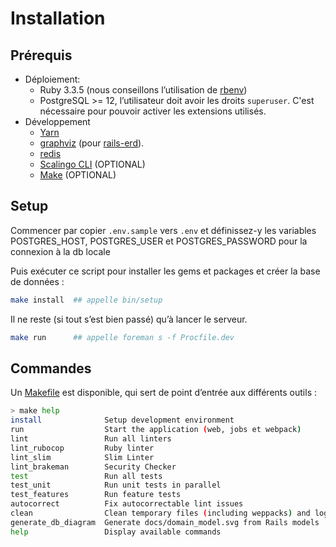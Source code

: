 # Installation

## Prérequis

- Déploiement:
  - Ruby 3.3.5 (nous conseillons l’utilisation de [rbenv](https://github.com/rbenv/rbenv-installer#rbenv-installer--doctor-scripts))
  - PostgreSQL >= 12, l’utilisateur doit avoir les droits `superuser`. C'est nécessaire pour pouvoir activer les extensions utilisés.
- Développement
  - [Yarn](https://yarnpkg.com/en/docs/install)
  - [graphviz](https://voormedia.github.io/rails-erd/install.html) (pour [rails-erd](https://github.com/voormedia/rails-erd)).
  - [redis](https://redis.io/docs/getting-started/installation/)
  - [Scalingo CLI](https://doc.scalingo.com/cli) (OPTIONAL)
  - [Make](https://fr.wikipedia.org/wiki/Make) (OPTIONAL)

## Setup

Commencer par copier `.env.sample` vers `.env` et définissez-y les variables POSTGRES_HOST, POSTGRES_USER et POSTGRES_PASSWORD pour la connexion à la db locale

Puis exécuter ce script pour installer les gems et packages et créer la base de données :
```bash
make install  ## appelle bin/setup
```

Il ne reste (si tout s’est bien passé) qu’à lancer le serveur.
```bash
make run      ## appelle foreman s -f Procfile.dev
```

## Commandes

Un [Makefile](https://github.com/betagouv/rdv-solidarites.fr/blob/production/Makefile) est disponible, qui sert de point d’entrée aux différents outils :

```bash
> make help
install              Setup development environment
run                  Start the application (web, jobs et webpack)
lint                 Run all linters
lint_rubocop         Ruby linter
lint_slim            Slim Linter
lint_brakeman        Security Checker
test                 Run all tests
test_unit            Run unit tests in parallel
test_features        Run feature tests
autocorrect          Fix autocorrectable lint issues
clean                Clean temporary files (including weppacks) and logs
generate_db_diagram  Generate docs/domain_model.svg from Rails models
help                 Display available commands
```
